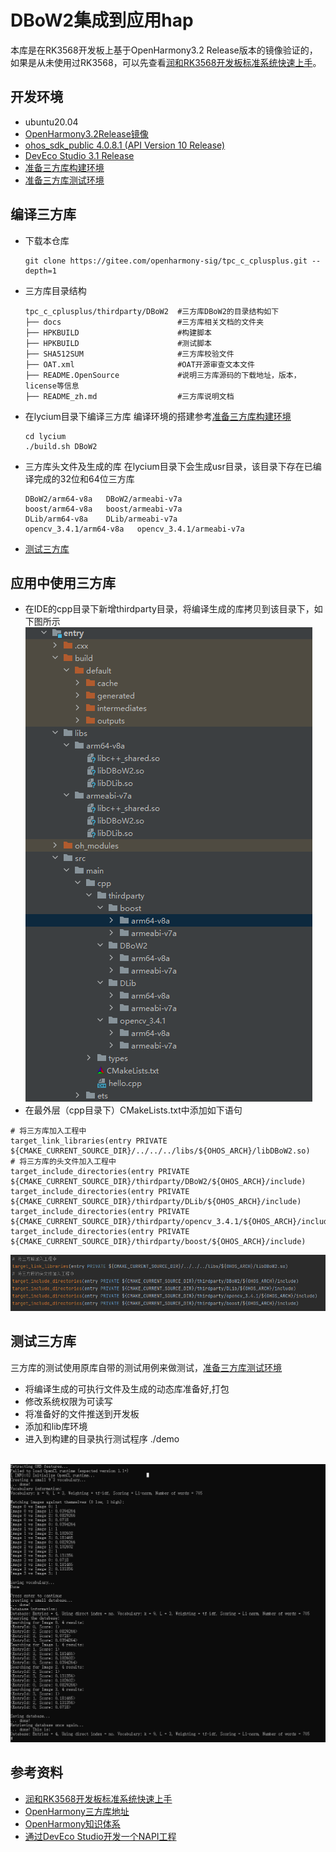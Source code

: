 # DBoW2集成到应用hap
本库是在RK3568开发板上基于OpenHarmony3.2 Release版本的镜像验证的，如果是从未使用过RK3568，可以先查看[润和RK3568开发板标准系统快速上手](https://gitee.com/openharmony-sig/knowledge_demo_temp/tree/master/docs/rk3568_helloworld)。
## 开发环境
- ubuntu20.04
- [OpenHarmony3.2Release镜像](https://gitee.com/link?target=https%3A%2F%2Frepo.huaweicloud.com%2Fopenharmony%2Fos%2F3.2-Release%2Fdayu200_standard_arm32.tar.gz)
- [ohos_sdk_public 4.0.8.1 (API Version 10 Release)](http://download.ci.openharmony.cn/version/Master_Version/OpenHarmony_4.0.8.1/20230608_091016/version-Master_Version-OpenHarmony_4.0.8.1-20230608_091016-ohos-sdk-full.tar.gz)
- [DevEco Studio 3.1 Release](https://contentcenter-vali-drcn.dbankcdn.cn/pvt_2/DeveloperAlliance_package_901_9/81/v3/tgRUB84wR72nTfE8Ir_xMw/devecostudio-windows-3.1.0.501.zip?HW-CC-KV=V1&HW-CC-Date=20230621T074329Z&HW-CC-Expire=315360000&HW-CC-Sign=22F6787DF6093ECB4D4E08F9379B114280E1F65DA710599E48EA38CB24F3DBF2)
- [准备三方库构建环境](../../../lycium/README.md#1编译环境准备)
- [准备三方库测试环境](../../../lycium/README.md#3ci环境准备)
## 编译三方库
- 下载本仓库
  ```
  git clone https://gitee.com/openharmony-sig/tpc_c_cplusplus.git --depth=1
  ```
- 三方库目录结构
  ```
  tpc_c_cplusplus/thirdparty/DBoW2  #三方库DBoW2的目录结构如下
  ├── docs                          #三方库相关文档的文件夹
  ├── HPKBUILD                      #构建脚本
  ├── HPKBUILD                      #测试脚本
  ├── SHA512SUM                     #三方库校验文件
  ├── OAT.xml                       #OAT开源审查文本文件
  ├── README.OpenSource             #说明三方库源码的下载地址，版本，license等信息  
  ├── README_zh.md                  #三方库说明文档
  ```
  
- 在lycium目录下编译三方库
  编译环境的搭建参考[准备三方库构建环境](../../../lycium/README.md#1编译环境准备)
  
  ```shell
  cd lycium
  ./build.sh DBoW2
  ```
- 三方库头文件及生成的库
  在lycium目录下会生成usr目录，该目录下存在已编译完成的32位和64位三方库
  
  ```
  DBoW2/arm64-v8a   DBoW2/armeabi-v7a
  boost/arm64-v8a   boost/armeabi-v7a
  DLib/arm64-v8a    DLib/armeabi-v7a
  opencv_3.4.1/arm64-v8a   opencv_3.4.1/armeabi-v7a
  ```
  
- [测试三方库](#测试三方库)

## 应用中使用三方库

- 在IDE的cpp目录下新增thirdparty目录，将编译生成的库拷贝到该目录下，如下图所示
&nbsp;![thirdparty_install_dir](pic/DBoW2_install_dir.png)
- 在最外层（cpp目录下）CMakeLists.txt中添加如下语句
```shell
# 将三方库加入工程中
target_link_libraries(entry PRIVATE ${CMAKE_CURRENT_SOURCE_DIR}/../../../libs/${OHOS_ARCH}/libDBoW2.so)
# 将三方库的头文件加入工程中
target_include_directories(entry PRIVATE ${CMAKE_CURRENT_SOURCE_DIR}/thirdparty/DBoW2/${OHOS_ARCH}/include)
target_include_directories(entry PRIVATE ${CMAKE_CURRENT_SOURCE_DIR}/thirdparty/DLib/${OHOS_ARCH}/include)
target_include_directories(entry PRIVATE ${CMAKE_CURRENT_SOURCE_DIR}/thirdparty/opencv_3.4.1/${OHOS_ARCH}/include)
target_include_directories(entry PRIVATE ${CMAKE_CURRENT_SOURCE_DIR}/thirdparty/boost/${OHOS_ARCH}/include)
```

  ![DBoW2_usage1](pic/DBoW2_usage.png)

## 测试三方库
三方库的测试使用原库自带的测试用例来做测试，[准备三方库测试环境](../../../lycium/README.md#3ci环境准备)

- 将编译生成的可执行文件及生成的动态库准备好,打包
- 修改系统权限为可读写
- 将准备好的文件推送到开发板
- 添加和lib库环境
- 进入到构建的目录执行测试程序 ./demo

&nbsp;![DBoW2_test](pic/DBoW2_test.png)

## 参考资料
- [润和RK3568开发板标准系统快速上手](https://gitee.com/openharmony-sig/knowledge_demo_temp/tree/master/docs/rk3568_helloworld)
- [OpenHarmony三方库地址](https://gitee.com/openharmony-tpc)
- [OpenHarmony知识体系](https://gitee.com/openharmony-sig/knowledge)
- [通过DevEco Studio开发一个NAPI工程](https://gitee.com/openharmony-sig/knowledge_demo_temp/blob/master/docs/napi_study/docs/hello_napi.md)
